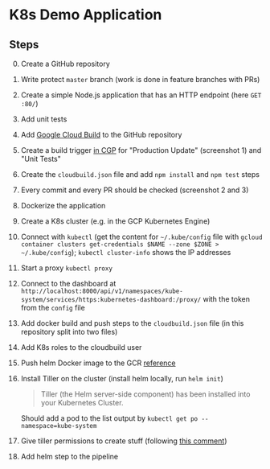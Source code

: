 # K8s Demo Application

## Steps
0. Create a GitHub repository
1. Write protect `master` branch (work is done in feature branches with PRs)
2. Create a simple Node.js application that has an HTTP endpoint (here `GET :80/`)
3. Add unit tests
4. Add [Google Cloud Build](https://github.com/apps/google-cloud-build) to the GitHub repository
5. Create a build trigger [in CGP](https://console.cloud.google.com/cloud-build/triggers) for "Production Update" (screenshot 1) and "Unit Tests"
6. Create the `cloudbuild.json` file and add `npm install` and `npm test` steps
7. Every commit and every PR should be checked (screenshot 2 and 3)
8. Dockerize the application
9. Create a K8s cluster (e.g. in the GCP Kubernetes Engine)
10. Connect with `kubectl` (get the content for `~/.kube/config` file with `gcloud container clusters get-credentials $NAME --zone $ZONE > ~/.kube/config`); `kubectl cluster-info` shows the IP addresses
11. Start a proxy `kubectl proxy`
12. Connect to the dashboard at `http://localhost:8000/api/v1/namespaces/kube-system/services/https:kubernetes-dashboard:/proxy/` with the token from the `config` file
13. Add docker build and push steps to the `cloudbuild.json` file (in this repository split into two files)
14. Add K8s roles to the cloudbuild user
15. Push helm Docker image to the GCR [reference](https://github.com/GoogleCloudPlatform/cloud-builders-community/tree/master/helm)
16. Install Tiller on the cluster (install helm locally, run `helm init`)
    > Tiller (the Helm server-side component) has been installed into your Kubernetes Cluster.
    
    Should add a pod to the list output by `kubectl get po --namespace=kube-system`
17. Give tiller permissions to create stuff (following [this comment](https://github.com/fnproject/fn-helm/issues/21#issuecomment-414210748))
18. Add helm step to the pipeline
